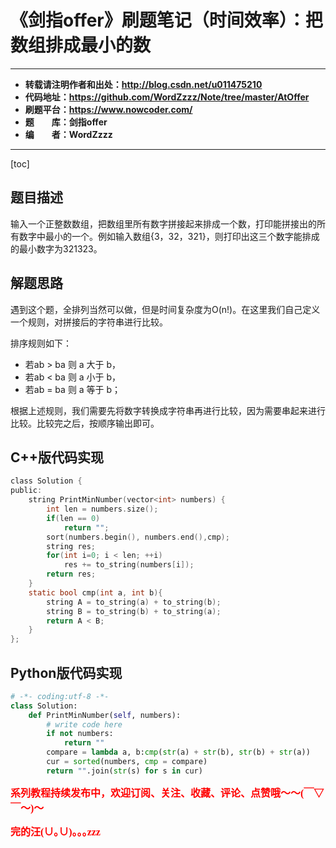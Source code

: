 # 《剑指offer》刷题笔记（时间效率）：把数组排成最小的数

----------

- **转载请注明作者和出处：http://blog.csdn.net/u011475210**
- **代码地址：https://github.com/WordZzzz/Note/tree/master/AtOffer**
- **刷题平台：https://www.nowcoder.com/**
- **题&emsp;&emsp;库：剑指offer**
- **编&emsp;&emsp;者：WordZzzz**

----------

[toc]

## 题目描述

输入一个正整数数组，把数组里所有数字拼接起来排成一个数，打印能拼接出的所有数字中最小的一个。例如输入数组{3，32，321}，则打印出这三个数字能排成的最小数字为321323。

## 解题思路

遇到这个题，全排列当然可以做，但是时间复杂度为O(n!)。在这里我们自己定义一个规则，对拼接后的字符串进行比较。

排序规则如下：
- 若ab > ba 则 a 大于 b，
- 若ab < ba 则 a 小于 b，
- 若ab = ba 则 a 等于 b；

根据上述规则，我们需要先将数字转换成字符串再进行比较，因为需要串起来进行比较。比较完之后，按顺序输出即可。

## C++版代码实现

```c
class Solution {
public:
    string PrintMinNumber(vector<int> numbers) {
        int len = numbers.size();
        if(len == 0)
            return "";
        sort(numbers.begin(), numbers.end(),cmp);
        string res;
        for(int i=0; i < len; ++i)
            res += to_string(numbers[i]);
        return res;
    }
    static bool cmp(int a, int b){
        string A = to_string(a) + to_string(b);
        string B = to_string(b) + to_string(a);
        return A < B;
    }
};
```

## Python版代码实现

```python
# -*- coding:utf-8 -*-
class Solution:
    def PrintMinNumber(self, numbers):
        # write code here
        if not numbers:
            return ""
        compare = lambda a, b:cmp(str(a) + str(b), str(b) + str(a))
        cur = sorted(numbers, cmp = compare)
        return "".join(str(s) for s in cur)
```

**<font color="red" size=3 face="仿宋">系列教程持续发布中，欢迎订阅、关注、收藏、评论、点赞哦～～(￣▽￣～)～</font>**

**<font color="red" size=3 face="仿宋">完的汪(∪｡∪)｡｡｡zzz</font>**